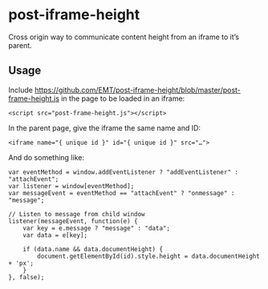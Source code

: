 # post-iframe-height

Cross origin way to communicate content height from an iframe to it’s parent.

## Usage

Include https://github.com/EMT/post-iframe-height/blob/master/post-frame-height.js in the page to be loaded in an iframe:

```
<script src="post-frame-height.js"></script>
```

In the parent page, give the iframe the same name and ID:

```
<iframe name="{ unique id }" id="{ unique id }" src="…">
```

And do something like:

```
var eventMethod = window.addEventListener ? "addEventListener" : "attachEvent";
var listener = window[eventMethod];
var messageEvent = eventMethod == "attachEvent" ? "onmessage" : "message";

// Listen to message from child window
listener(messageEvent, function(e) {
    var key = e.message ? "message" : "data";
    var data = e[key];

    if (data.name && data.documentHeight) {
        document.getElementById(id).style.height = data.documentHeight + 'px';
    }
}, false);
```
